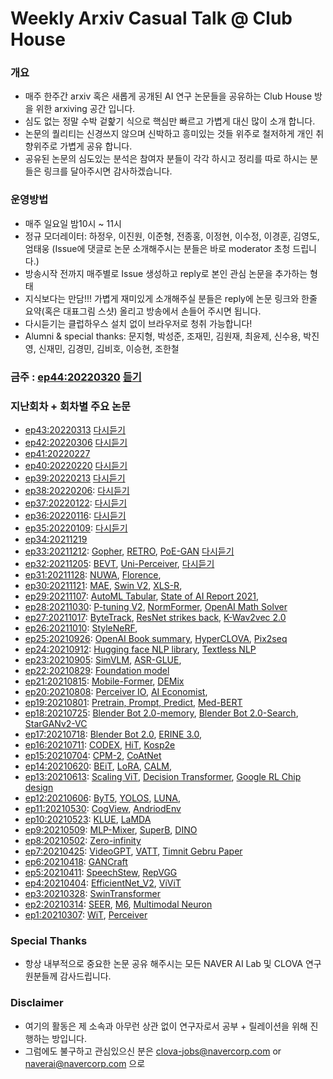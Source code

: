 # Weekly Arxiv Casual Talk @ Club House
### 개요
* 매주 한주간 arxiv 혹은 새롭게 공개된 AI 연구 논문들을 공유하는 Club House 방을 위한 arxiving 공간 입니다.
* 심도 없는 정말 수박 겉핥기 식으로 핵심만 빠르고 가볍게 대신 많이 소개 합니다.
* 논문의 퀄리티는 신경쓰지 않으며 신박하고 흥미있는 것들 위주로 철저하게 개인 취향위주로 가볍게 공유 합니다.
* 공유된 논문의 심도있는 분석은 참여자 분들이 각각 하시고 정리를 따로 하시는 분들은 링크를 달아주시면 감사하겠습니다.

### 운영방법
* 매주 일요일 밤10시 ~ 11시
* 정규 모더레이터: 하정우, 이진원, 이준형, 전종홍, 이정현, 이수정, 이경훈, 김영도, 엄태웅 (Issue에 댓글로 논문 소개해주시는 분들은 바로 moderator 초청 드립니다.)
* 방송시작 전까지 매주별로 Issue 생성하고 reply로 본인 관심 논문을 추가하는 형태
* 지식보다는 만담!!! 가볍게 재미있게 소개해주실 분들은 reply에 논문 링크와 한줄 요약(혹은 대표그림 스샷) 올리고 방송에서 손들어 주시면 됩니다.
* 다시듣기는 클럽하우스 설치 없이 브라우저로 청취 가능합니다!
* Alumni & special thanks: 문지형, 박성준, 조재민, 김원재, 최윤제, 신수용, 박진영, 신재민, 김경민, 김비호, 이승현, 조한철

### 금주 : [ep44:20220320](https://github.com/jungwoo-ha/WeeklyArxivTalk/issues/44) [듣기]()


### 지난회차 + 회차별 주요 논문
* [ep43:20220313](https://github.com/jungwoo-ha/WeeklyArxivTalk/issues/43) [다시듣기](https://www.clubhouse.com/room/xVbJLn0Q?utm_medium=ch_room_xerc&utm_campaign=JXRr2f54XWjgdwjOl8LMjw-111823)
* [ep42:20220306](https://github.com/jungwoo-ha/WeeklyArxivTalk/issues/42) [다시듣기](https://www.clubhouse.com/room/myj5Xk2W?utm_medium=ch_room_xerc&utm_campaign=msUMyG4TMV_TglY-rj7KVQ-100831)
* [ep41:20220227](https://github.com/jungwoo-ha/WeeklyArxivTalk/issues/41)
* [ep40:20220220](https://github.com/jungwoo-ha/WeeklyArxivTalk/issues/40) [다시듣기]()
* [ep39:20220213](https://github.com/jungwoo-ha/WeeklyArxivTalk/issues/39) [다시듣기](https://www.clubhouse.com/room/P0ALVvaN?utm_medium=ch_room_xerc&utm_campaign=msUMyG4TMV_TglY-rj7KVQ-62878)
* [ep38:20220206](https://github.com/jungwoo-ha/WeeklyArxivTalk/issues/38): [다시듣기](https://www.clubhouse.com/room/xX6z7pd3?utm_medium=ch_room_xerc&utm_campaign=msUMyG4TMV_TglY-rj7KVQ-61562 )
* [ep37:20220122](https://github.com/jungwoo-ha/WeeklyArxivTalk/issues/37): [다시듣기](https://www.clubhouse.com/room/M1OrygeN?utm_medium=ch_room_xerc&utm_campaign=msUMyG4TMV_TglY-rj7KVQ-61561 )
* [ep36:20220116](https://github.com/jungwoo-ha/WeeklyArxivTalk/issues/36): [다시듣기](https://www.clubhouse.com/room/MKoaXpGW?utm_medium=ch_room_xerc&utm_campaign=msUMyG4TMV_TglY-rj7KVQ-61561 )
* [ep35:20220109](https://github.com/jungwoo-ha/WeeklyArxivTalk/issues/35): [다시듣기](https://www.clubhouse.com/room/MwnJv2QA?utm_medium=ch_room_xerc&utm_campaign=msUMyG4TMV_TglY-rj7KVQ-61561 )
* [ep34:20211219](https://github.com/jungwoo-ha/WeeklyArxivTalk/issues/34)
* [ep33:20211212](https://github.com/jungwoo-ha/WeeklyArxivTalk/issues/33): [Gopher](https://storage.googleapis.com/deepmind-media/research/language-research/Training%20Gopher.pdf), [RETRO](https://storage.googleapis.com/deepmind-media/research/language-research/Improving%20language%20models%20by%20retrieving.pdf), [PoE-GAN](https://arxiv.org/abs/2112.05130v1) [다시듣기](https://www.clubhouse.com/room/mav9W16q?utm_medium=ch_room_xerc&utm_campaign=msUMyG4TMV_TglY-rj7KVQ-61560 )
* [ep32:20211205](https://github.com/jungwoo-ha/WeeklyArxivTalk/issues/32): [BEVT](https://arxiv.org/abs/2112.01529), [Uni-Perceiver](https://arxiv.org/abs/2112.01522v1), [다시듣기](https://www.clubhouse.com/room/PQ4d8y8m?utm_medium=ch_room_xerc&utm_campaign=msUMyG4TMV_TglY-rj7KVQ-61559) 
* [ep31:20211128](https://github.com/jungwoo-ha/WeeklyArxivTalk/issues/31): [NUWA](https://arxiv.org/abs/2111.12417), [Florence](https://arxiv.org/abs/2111.11432),
* [ep30:20211121](https://github.com/jungwoo-ha/WeeklyArxivTalk/issues/30): [MAE](https://arxiv.org/abs/2111.06377), [Swin V2](https://arxiv.org/abs/2111.09883), [XLS-R](https://arxiv.org/abs/2111.09296),  
* [ep29:20211107](https://github.com/jungwoo-ha/WeeklyArxivTalk/issues/29): [AutoML Tabular](https://arxiv.org/abs/2111.02705), [State of AI Report 2021](https://www.stateof.ai/), 
* [ep28:20211030](https://github.com/jungwoo-ha/WeeklyArxivTalk/issues/28): [P-tuning V2](https://arxiv.org/abs/2110.07602), [NormFormer](https://arxiv.org/abs/2110.09456), [OpenAI Math Solver](https://arxiv.org/abs/2110.14168)
* [ep27:20211017](https://github.com/jungwoo-ha/WeeklyArxivTalk/issues/27): [ByteTrack](https://arxiv.org/abs/2110.06864), [ResNet strikes back](https://arxiv.org/abs/2110.00476), [K-Wav2vec 2.0](https://arxiv.org/abs/2110.05172)
* [ep26:20211010](https://github.com/jungwoo-ha/WeeklyArxivTalk/issues/26): [StyleNeRF](https://openreview.net/forum?id=iUuzzTMUw9K), 
* [ep25:20210926](https://github.com/jungwoo-ha/WeeklyArxivTalk/issues/25): [OpenAI Book summary](https://arxiv.org/abs/2109.10862), [HyperCLOVA](https://arxiv.org/abs/2109.04650), [Pix2seq](https://arxiv.org/abs/2109.10852v1)
* [ep24:20210912](https://github.com/jungwoo-ha/WeeklyArxivTalk/issues/24): [Hugging face NLP library](https://arxiv.org/abs/2109.02846v1), [Textless NLP](https://ai.facebook.com/blog/textless-nlp-generating-expressive-speech-from-raw-audio)
* [ep23:20210905](https://github.com/jungwoo-ha/WeeklyArxivTalk/issues/23): [SimVLM](https://arxiv.org/abs/2108.10904), [ASR-GLUE](https://arxiv.org/abs/2108.13048v1), 
* [ep22:20210829](https://github.com/jungwoo-ha/WeeklyArxivTalk/issues/22): [Foundation model](https://arxiv.org/abs/2108.07258)
* [ep21:20210815](https://github.com/jungwoo-ha/WeeklyArxivTalk/issues/21): [Mobile-Former](https://arxiv.org/abs/2108.05895v1), [DEMix](https://arxiv.org/abs/2108.05036v1)
* [ep20:20210808](https://github.com/jungwoo-ha/WeeklyArxivTalk/issues/20): [Perceiver IO](https://arxiv.org/abs/2107.14795), [AI Economist](https://arxiv.org/abs/2108.02755v1), 
* [ep19:20210801](https://github.com/jungwoo-ha/WeeklyArxivTalk/issues/19): [Pretrain, Prompt, Predict](https://arxiv.org/abs/2107.13586v1), [Med-BERT](https://www.nature.com/articles/s41746-021-00455-y)
* [ep18:20210725](https://github.com/jungwoo-ha/WeeklyArxivTalk/issues/18): [Blender Bot 2.0-memory](https://arxiv.org/abs/2107.07567), [Blender Bot 2.0-Search](https://arxiv.org/abs/2107.07566), [StarGANv2-VC](https://arxiv.org/abs/2107.10394)
* [ep17:20210718](https://github.com/jungwoo-ha/WeeklyArxivTalk/issues/17): [Blender Bot 2.0](https://ai.facebook.com/blog/blender-bot-2-an-open-source-chatbot-that-builds-long-term-memory-and-searches-the-internet/), [ERINE 3.0](https://arxiv.org/abs/2107.02137), 
* [ep16:20210711](https://github.com/jungwoo-ha/WeeklyArxivTalk/issues/16): [CODEX](https://arxiv.org/abs/2107.03374), [HiT](https://arxiv.org/abs/2106.07631), [Kosp2e](https://arxiv.org/abs/2107.02875)
* [ep15:20210704](https://github.com/jungwoo-ha/WeeklyArxivTalk/issues/15): [CPM-2](https://arxiv.org/abs/2106.10715), [CoAtNet](https://arxiv.org/abs/2106.04803)
* [ep14:20210620](https://github.com/jungwoo-ha/WeeklyArxivTalk/issues/14): [BEiT](https://arxiv.org/abs/2106.08254), [LoRA](https://arxiv.org/abs/2106.09685), [CALM](https://arxiv.org/abs/2106.07861), 
* [ep13:20210613](https://github.com/jungwoo-ha/WeeklyArxivTalk/issues/13): [Scaling ViT](https://arxiv.org/abs/2106.04560), [Decision Transformer](https://arxiv.org/abs/2106.01345), [Google RL Chip design](https://www.nature.com/articles/d41586-021-01515-9?fbclid=IwAR2m-A7IbIWAMQiddsAUJ_v6R2TCz5arnfBwbnRzUzBAB0dQClNmP5BUHaU)
* [ep12:20210606](https://github.com/jungwoo-ha/WeeklyArxivTalk/issues/12): [ByT5](https://arxiv.org/abs/2105.13626), [YOLOS](https://arxiv.org/abs/2106.00666), [LUNA](https://arxiv.org/abs/2106.01540v1), 
* [ep11:20210530](https://github.com/jungwoo-ha/WeeklyArxivTalk/issues/11): [CogView](https://arxiv.org/abs/2105.13290v1), [AndriodEnv](https://deepmind.com/research/publications/androidenv)
* [ep10:20210523](https://github.com/jungwoo-ha/WeeklyArxivTalk/issues/10): [KLUE](https://arxiv.org/abs/2105.09680), [LaMDA](https://www.blog.google/technology/ai/lamda)
* [ep9:20210509](https://github.com/jungwoo-ha/WeeklyArxivTalk/issues/9): [MLP-Mixer](https://arxiv.org/abs/2105.01601), [SuperB](https://arxiv.org/abs/2105.01051), [DINO](https://arxiv.org/abs/2104.14294)
* [ep8:20210502](https://github.com/jungwoo-ha/WeeklyArxivTalk/issues/8): [Zero-infinity](https://www.microsoft.com/en-us/research/blog/zero-infinity-and-deepspeed-unlocking-unprecedented-model-scale-for-deep-learning-training/) 
* [ep7:20210425](https://github.com/jungwoo-ha/WeeklyArxivTalk/issues/7): [VideoGPT](https://arxiv.org/abs/2104.10157), [VATT](https://arxiv.org/abs/2104.11178), [Timnit Gebru Paper](https://faculty.washington.edu/ebender/papers/Stochastic_Parrots.pdf) 
* [ep6:20210418](https://github.com/jungwoo-ha/WeeklyArxivTalk/issues/6): [GANCraft](https://arxiv.org/abs/2104.07659)  
* [ep5:20210411](https://github.com/jungwoo-ha/WeeklyArxivTalk/issues/5): [SpeechStew](https://arxiv.org/abs/2104.02133), [RepVGG](https://arxiv.org/abs/2101.03697) 
* [ep4:20210404](https://github.com/jungwoo-ha/WeeklyArxivTalk/issues/4): [EfficientNet_V2](https://arxiv.org/abs/2104.00298), [ViViT](https://arxiv.org/abs/2103.15691) 
* [ep3:20210328](https://github.com/jungwoo-ha/WeeklyArxivTalk/issues/3): [SwinTransformer](https://arxiv.org/abs/2103.14030)  
* [ep2:20210314](https://github.com/jungwoo-ha/WeeklyArxivTalk/issues/2): [SEER](https://arxiv.org/abs/2103.01988), [M6](https://arxiv.org/abs/2103.00823), [Multimodal Neuron](https://openai.com/blog/multimodal-neurons/) 
* [ep1:20210307](https://github.com/jungwoo-ha/WeeklyArxivTalk/issues/1): [WiT](https://arxiv.org/abs/2103.01913), [Perceiver](https://arxiv.org/abs/2103.03206)  

### Special Thanks
* 항상 내부적으로 중요한 논문 공유 해주시는 모든 NAVER AI Lab 및 CLOVA 연구원분들께 감사드립니다.

### Disclaimer
* 여기의 활동은 제 소속과 아무런 상관 없이 연구자로서 공부 + 릴레이션을 위해 진행하는 방입니다.
* 그럼에도 불구하고 관심있으신 분은 clova-jobs@navercorp.com or naverai@navercorp.com 으로



